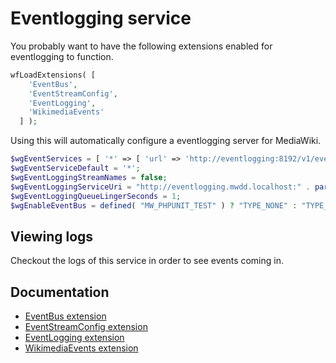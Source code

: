 # Eventlogging service

You probably want to have the following extensions enabled for eventlogging to function.

```php
wfLoadExtensions( [
	'EventBus',
	'EventStreamConfig',
	'EventLogging',
	'WikimediaEvents'
  ] );
```

Using this will automatically configure a eventlogging server for MediaWiki.

```php
$wgEventServices = [ '*' => [ 'url' => 'http://eventlogging:8192/v1/events' ] ];
$wgEventServiceDefault = '*';
$wgEventLoggingStreamNames = false;
$wgEventLoggingServiceUri = "http://eventlogging.mwdd.localhost:" . parse_url($wgServer)['port'] . "/v1/events";
$wgEventLoggingQueueLingerSeconds = 1;
$wgEnableEventBus = defined( "MW_PHPUNIT_TEST" ) ? "TYPE_NONE" : "TYPE_ALL";
```

## Viewing logs

Checkout the logs of this service in order to see events coming in.

## Documentation

- [EventBus extension](https://www.mediawiki.org/wiki/Extension:EventBus)
- [EventStreamConfig extension](https://www.mediawiki.org/wiki/Extension:EventStreamConfig)
- [EventLogging extension](https://www.mediawiki.org/wiki/Extension:EventLogging)
- [WikimediaEvents extension](https://www.mediawiki.org/wiki/Extension:WikimediaEvents)